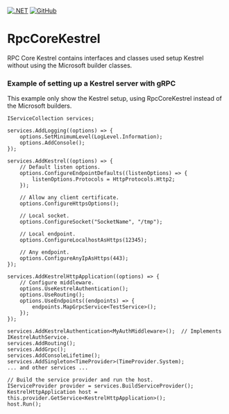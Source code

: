 [![.NET](https://github.com/rpc-scandinavia/RpcCoreKestrel/actions/workflows/dotnet.yml/badge.svg)](https://github.com/rpc-scandinavia/RpcCoreKestrel/actions/workflows/dotnet.yml)
[![GitHub](https://img.shields.io/github/license/rpc-scandinavia/RpcCoreKestrel?logo=github)](https://github.com/rpc-scandinavia/RpcCoreKestrel/blob/master/LICENSE)

# RpcCoreKestrel
RPC Core Kestrel contains interfaces and classes used setup Kestrel without using the Microsoft builder classes.

### Example of setting up a Kestrel server with gRPC
This example only show the Kestrel setup, using RpcCoreKestrel instead of the Microsoft builders.
```
IServiceCollection services;

services.AddLogging((options) => {
	options.SetMinimumLevel(LogLevel.Information);
	options.AddConsole();
});

services.AddKestrel((options) => {
	// Default listen options.
	options.ConfigureEndpointDefaults((listenOptions) => {
		listenOptions.Protocols = HttpProtocols.Http2;
	});

	// Allow any client certificate.
	options.ConfigureHttpsOptions();

	// Local socket.
	options.ConfigureSocket("SocketName", "/tmp");

	// Local endpoint.
	options.ConfigureLocalhostAsHttps(12345);

	// Any endpoint.
	options.ConfigureAnyIpAsHttps(443);
});

services.AddKestrelHttpApplication((options) => {
	// Configure middleware.
	options.UseKestrelAuthentication();
	options.UseRouting();
	options.UseEndpoints((endpoints) => {
		endpoints.MapGrpcService<TestService>();
	});
});

services.AddKestrelAuthentication<MyAuthMiddleware>();	// Implements IKestrelAuthService.
services.AddRouting();
services.AddGrpc();
services.AddConsoleLifetime();
services.AddSingleton<TimeProvider>(TimeProvider.System);
... and other services ...

// Build the service provider and run the host.
IServiceProvider provider = services.BuildServiceProvider();
KestrelHttpApplication host = this.provider.GetService<KestrelHttpApplication>();
host.Run();
```
